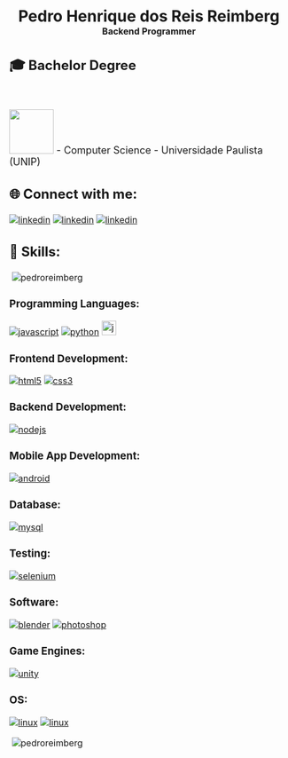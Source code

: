 <h1 align="center">Pedro Henrique dos Reis Reimberg<br>
<font size="3">Backend Programmer</h1>

<h2 align="left"><font size="5">🎓 Bachelor Degree</font></h2><br>

<p align="left"><img src= "https://www.unip.br/assets/img/logo/logo-unip.svg" width= "80"><font size="4"> - Computer Science - Universidade Paulista (UNIP)</font></p>

<h2 align="left">🌐 Connect with me: </h2>

<a href="mailto:pedrohreimberg@gmail.com" target="blank"><img align="center" src="https://img.shields.io/badge/Gmail-D14836?style=for-the-badge&logo=gmail&logoColor=white" alt="linkedin"/></a>
<a href="https://linkedin.com/in/pedroreimberg" target="blank"><img align="center" src="https://img.shields.io/badge/linkedin-%230077B5.svg?style=for-the-badge&logo=linkedin&logoColor=white" alt="linkedin"/></a>
<a href="https://wa.me/+5511973959745" target="blank"><img align="center" src="https://img.shields.io/badge/WhatsApp-25D366?style=for-the-badge&logo=whatsapp&logoColor=white" alt="linkedin"/></a>

<h2 align="left">📶 Skills:</h2>

<p align="left">&nbsp;<img align="center" src="https://github-readme-stats.vercel.app/api/top-langs?username=pedroreimberg&show_icons=true&theme=transparent&locale=en&layout=compact" alt="pedroreimberg"/></p>

<h3 align="left">Programming Languages:</h3>
<p align="left"><a href="https://developer.mozilla.org/en-US/docs/Web/JavaScript" target="_blank" rel="noreferrer"> <img src="https://img.shields.io/badge/javascript-%23323330.svg?style=for-the-badge&logo=javascript&logoColor=%23F7DF1E" alt="javascript"/></a>
<a href="https://www.python.org" target="_blank" rel="noreferrer"> <img src="https://img.shields.io/badge/python-3670A0?style=for-the-badge&logo=python&logoColor=ffdd54" alt="python"/></a>
<a href="https://www.java.com" target="_blank" rel="noreferrer"> <img src="https://img.shields.io/badge/java-%23ED8B00.svg?style=for-the-badge&logo=openjdk&logoColor=white" alt="java" height="26.5"/></a></p>

<h3 align="left">Frontend Development:</h3>
<p align="left"><a href="https://www.w3.org/html/" target="_blank" rel="noreferrer"> <img src="https://img.shields.io/badge/html5-%23E34F26.svg?style=for-the-badge&logo=html5&logoColor=white" alt="html5"/></a>
<a href="https://www.w3schools.com/css/" target="_blank" rel="noreferrer"> <img src="https://img.shields.io/badge/css3-%231572B6.svg?style=for-the-badge&logo=css3&logoColor=white" alt="css3"/></a></p>

<h3 align="left">Backend Development:</h3>
<p align="left"><a href="https://nodejs.org" target="_blank" rel="noreferrer"> <img src="https://img.shields.io/badge/node.js-6DA55F?style=for-the-badge&logo=node.js&logoColor=white" alt="nodejs"/></a></p>

<h3 align="left">Mobile App Development:</h3>
<p align="left"><a href="https://developer.android.com" target="_blank" rel="noreferrer"> <img src="https://img.shields.io/badge/Android-3DDC84?style=for-the-badge&logo=android&logoColor=white" alt="android"/></a></p>

<h3 align="left">Database:</h3>
<p align="left"><a href="https://www.mysql.com/" target="_blank" rel="noreferrer"> <img src="https://img.shields.io/badge/mysql-%2300f.svg?style=for-the-badge&logo=mysql&logoColor=white" alt="mysql"/></a></p>

<h3 align="left">Testing:</h3>
<p align="left"><a href="https://www.selenium.dev" target="_blank" rel="noreferrer"> <img src="https://img.shields.io/badge/-selenium-%43B02A?style=for-the-badge&logo=selenium&logoColor=white" alt="selenium"/></a></p>

<h3 align="left">Software:</h3>
<p align="left"><a href="https://www.blender.org/" target="_blank" rel="noreferrer"> <img src="https://img.shields.io/badge/blender-%23F5792A.svg?style=for-the-badge&logo=blender&logoColor=white" alt="blender"/></a> <a href="https://www.photoshop.com/en" target="_blank" rel="noreferrer"> <img src="https://img.shields.io/badge/adobe%20photoshop-%2331A8FF.svg?style=for-the-badge&logo=adobe%20photoshop&logoColor=white" alt="photoshop"/></a></p>

<h3 align="left">Game Engines:</h3>
<p align="left"><a href="https://unity.com/" target="_blank" rel="noreferrer"> <img src="https://img.shields.io/badge/unity-%23000000.svg?style=for-the-badge&logo=unity&logoColor=white" alt="unity"/></a></p>

<h3 align="left">OS:</h3>
<p align="left"><a href="https://www.linux.org/" target="_blank" rel="noreferrer"><img src="https://img.shields.io/badge/Windows%2011-%230079d5.svg?style=for-the-badge&logo=Windows%2011&logoColor=white" alt="linux"/></a>
<a href="https://www.linux.org/" target="_blank" rel="noreferrer"><img src="https://img.shields.io/badge/Linux-FCC624?style=for-the-badge&logo=linux&logoColor=black" alt="linux"/></a></p>

<p>&nbsp;<img align="center" src="https://github-readme-stats.vercel.app/api?username=pedroreimberg&show_icons=true&theme=transparent&locale=en" alt="pedroreimberg" /></p>
